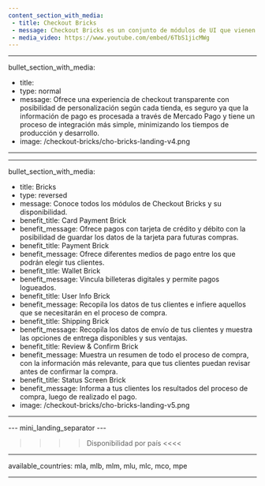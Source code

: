 ```yaml
---
content_section_with_media: 
 - title: Checkout Bricks
 - message: Checkout Bricks es un conjunto de módulos de UI que vienen con su front-end listo y optimizados para una mejor usabilidad y conversión. Cada Brick se puede utilizar de forma independiente o en conjunto, formando la experiencia de un checkout completo.
 - media_video: https://www.youtube.com/embed/6TbS1jicMWg
---
```


---
bullet_section_with_media: 
 - title: 
 - type: normal
 - message: Ofrece una experiencia de checkout transparente con posibilidad de personalización según cada tienda, es seguro ya que la información de pago es procesada a través de Mercado Pago y tiene un proceso de integración más simple, minimizando los tiempos de producción y desarrollo.
 - image: /checkout-bricks/cho-bricks-landing-v4.png
---

---
bullet_section_with_media: 
 - title: Bricks
 - type: reversed
 - message: Conoce todos los módulos de Checkout Bricks y su disponibilidad.
 - benefit_title: Card Payment Brick
 - benefit_message: Ofrece pagos con tarjeta de crédito y débito con la posibilidad de guardar los datos de la tarjeta para futuras compras.
 - benefit_title: Payment Brick
 - benefit_message: Ofrece diferentes medios de pago entre los que podrán elegir tus clientes. 
 - benefit_title: Wallet Brick
 - benefit_message: Vincula billeteras digitales y permite pagos logueados.
 - benefit_title: User Info Brick
 - benefit_message: Recopila los datos de tus clientes e infiere aquellos que se necesitarán en el proceso de compra.
 - benefit_title: Shipping Brick
 - benefit_message: Recopila los datos de envío de tus clientes y muestra las opciones de entrega disponibles y sus ventajas.
 - benefit_title: Review & Confirm Brick
 - benefit_message: Muestra un resumen de todo el proceso de compra, con la información más relevante, para que tus clientes puedan revisar antes de confirmar la compra. 
 - benefit_title: Status Screen Brick
 - benefit_message: Informa a tus clientes los resultados del proceso de compra, luego de realizado el pago.
 - image: /checkout-bricks/cho-bricks-landing-v5.png
---

--- mini_landing_separator ---

>>>> Disponibilidad por país <<<<
---
available_countries: mla, mlb, mlm, mlu, mlc, mco, mpe

---